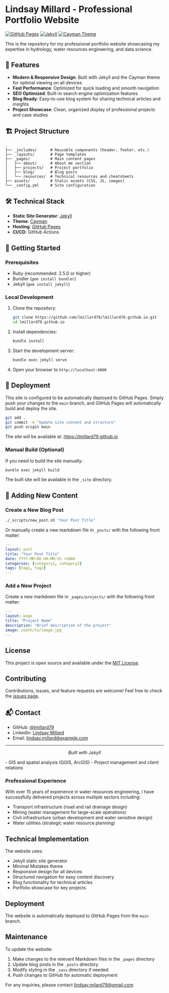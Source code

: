 # Lindsay Millard - Professional Portfolio Website

[![GitHub Pages](https://img.shields.io/badge/GitHub%20Pages-222222?style=for-the-badge&logo=github&logoColor=white)](https://lmillard79.github.io/)
[![Jekyll](https://img.shields.io/badge/Jekyll-CC0000?style=for-the-badge&logo=jekyll&logoColor=white)](https://jekyllrb.com/)
[![Cayman Theme](https://img.shields.io/badge/Theme-Cayman-159818?style=for-the-badge)](https://pages-themes.github.io/cayman/)

This is the repository for my professional portfolio website showcasing my expertise in hydrology, water resources engineering, and data science.

## 🚀 Features

- **Modern & Responsive Design**: Built with Jekyll and the Cayman theme for optimal viewing on all devices
- **Fast Performance**: Optimized for quick loading and smooth navigation
- **SEO Optimized**: Built-in search engine optimization features
- **Blog Ready**: Easy-to-use blog system for sharing technical articles and insights
- **Project Showcase**: Clean, organized display of professional projects and case studies

## 🏗️ Project Structure

```
.
├── _includes/      # Reusable components (header, footer, etc.)
├── _layouts/       # Page templates
├── _pages/         # Main content pages
│   ├── about/      # About me section
│   ├── projects/   # Project portfolio
│   ├── blog/       # Blog posts
│   └── resources/  # Technical resources and cheatsheets
├── assets/         # Static assets (CSS, JS, images)
└── _config.yml     # Site configuration
```

## 🛠️ Technical Stack

- **Static Site Generator**: [Jekyll](https://jekyllrb.com/)
- **Theme**: [Cayman](https://pages-themes.github.io/cayman/)
- **Hosting**: [GitHub Pages](https://pages.github.com/)
- **CI/CD**: GitHub Actions

## 🚀 Getting Started

### Prerequisites

- Ruby (recommended: 2.5.0 or higher)
- Bundler (`gem install bundler`)
- Jekyll (`gem install jekyll`)

### Local Development

1. Clone the repository:
   ```bash
   git clone https://github.com/lmillard79/lmillard79.github.io.git
   cd lmillard79.github.io
   ```

2. Install dependencies:
   ```bash
   bundle install
   ```

3. Start the development server:
   ```bash
   bundle exec jekyll serve
   ```

4. Open your browser to `http://localhost:4000`

## 🚀 Deployment

This site is configured to be automatically deployed to GitHub Pages. Simply push your changes to the `main` branch, and GitHub Pages will automatically build and deploy the site.

```bash
git add .
git commit -m "Update site content and structure"
git push origin main
```

The site will be available at: https://lmillard79.github.io

### Manual Build (Optional)

If you need to build the site manually:

```bash
bundle exec jekyll build
```

The built site will be available in the `_site` directory.

## 📝 Adding New Content

### Create a New Blog Post

```bash
./_scripts/new_post.sh "Your Post Title"
```

Or manually create a new markdown file in `_posts/` with the following front matter:

```yaml
---
layout: post
title: "Your Post Title"
date: YYYY-MM-DD HH:MM:SS +1000
categories: [category1, category2]
tags: [tag1, tag2]
---
```

### Add a New Project

Create a new markdown file in `_pages/projects/` with the following front matter:

```yaml
---
layout: page
title: "Project Name"
description: "Brief description of the project"
image: /path/to/image.jpg
---
```

## License

This project is open source and available under the [MIT License](LICENSE).

## Contributing

Contributions, issues, and feature requests are welcome! Feel free to check the [issues page](https://github.com/lmillard79/lmillard79.github.io/issues).

## 📬 Contact

- GitHub: [@lmillard79](https://github.com/lmillard79)
- LinkedIn: [Lindsay Millard](https://www.linkedin.com/in/lindsaymillard)
- Email: [lindsay.millard@example.com](mailto:lindsay.millard@example.com)

---

<p align="center">
  <i>Built with Jekyll</i>
</p>
- GIS and spatial analysis (QGIS, ArcGIS)
- Project management and client relations

### Professional Experience

With over 15 years of experience in water resources engineering, I have successfully delivered projects across multiple sectors including:

- Transport infrastructure (road and rail drainage design)
- Mining (water management for large-scale operations)
- Civil infrastructure (urban development and water sensitive design)
- Water utilities (strategic water resource planning)

## Technical Implementation

The website uses:

- Jekyll static site generator
- Minimal Mistakes theme
- Responsive design for all devices
- Structured navigation for easy content discovery
- Blog functionality for technical articles
- Portfolio showcase for key projects

## Deployment

The website is automatically deployed to GitHub Pages from the `main` branch.

## Maintenance

To update the website:

1. Make changes to the relevant Markdown files in the `_pages` directory
2. Update blog posts in the `_posts` directory
3. Modify styling in the `_sass` directory if needed
4. Push changes to GitHub for automatic deployment

For any inquiries, please contact lindsay.milard79@gmail.com
